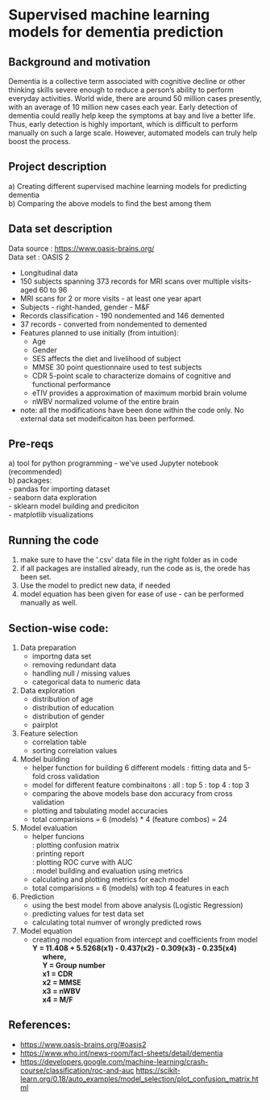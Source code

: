 # Supervised machine learning models for dementia prediction

## Background and motivation
Dementia is a collective term associated with cognitive decline or other thinking skills severe enough to reduce a person’s ability to perform everyday activities. World wide, there are around 50 million cases presently, with an average of 10 million new cases each year. Early detection of dementia could really help keep the symptoms at bay and live a better life. Thus, early detection is highly important, which is difficult to perform manually on such a large scale. However, automated models can truly help boost the process.

## Project description
a) Creating different supervised machine learning models for predicting dementia<br>
b) Comparing the above models to find the best among them

## Data set description
Data source : https://www.oasis-brains.org/ <br>
Data set 	: OASIS 2
* Longitudinal data
* 150 subjects spanning 373 records for MRI scans over multiple visits- aged 60 to 96
* MRI scans for 2 or more visits - at least one year apart
* Subjects - right-handed, gender - M&F
* Records classification - 190 nondemented  and 146 demented
* 37 records - converted from nondemented to demented
* Features planned to use initially (from intuition):   
	- Age 
	- Gender
	- SES  		affects the diet and livelihood of subject
	- MMSE  	30 point questionnaire used to test subjects 
	- CDR  		5-point scale to characterize domains of cognitive and functional performance
	- eTIV  	provides a approximation of maximum morbid brain volume
	- nWBV  	normalized volume of the entire brain
* note: all the modifications have been done within the code only. No external data set modeificaiton has been performed. 
## Pre-reqs
a) tool for python programming - we've used Jupyter notebook (recommended) <br>
b) packages:<br>
	- pandas			for importing dataset <br>
	- seaborn			data exploration <br>
	- sklearn			model building and prediciton <br>
	- matplotlib		visualizations <br>
	
## Running the code
1) make sure to have the '.csv' data file in the right folder as in code
2) if all packages are installed already, run the code as is, the orede has been set.
3) Use the model to predict new data, if needed
4) model equation has been given for ease of use - can be performed manually as well.

## Section-wise code:
1) Data preparation
	- importng data set
	- removing redundant data
	- handling null / missing values
	- categorical data to numeric data
2) Data exploration
	- distribution of age
	- distribution of education 
	- distribution of gender
	- pairplot
3) Feature selection
	- correlation table
	- sorting correlation values
4) Model building 
	- helper function for building 6 different models
		: fitting data and 5-fold cross validation
	- model for different feature combinaitons
		: all
		: top 5
		: top 4
		: top 3
	- comparing the above models base don accuracy from cross validation
	- plotting and tabulating model accuracies
	- total comparisions = 6 (models) * 4 (feature combos) = 24
5) Model evaluation
	- helper funcions <br>
		: plotting confusion matrix <br>
		: printing report <br>
		: plotting ROC curve with AUC <br>
		: model building and evaluation using metrics <br>
	- calculating and plotting metrics for each model 
	- total comparisions = 6 (models) with top 4 features in each
6) Prediction
	- using the best model from above analysis (Logistic Regression)
	- predicting values for test data set
	- calculating total numver of wrongly predicted rows
7) Model equation
	- creating model equation from intercept and coefficients from model<br>
	<strong> Y = 11.408 + 5.5268(x1) - 0.437(x2) - 0.309(x3) - 0.235(x4)<br>
	&nbsp;&nbsp;&nbsp;&nbsp;&nbsp;&nbsp;where, <br>
	&nbsp;&nbsp;&nbsp;&nbsp;&nbsp;&nbsp;Y  = Group number<br>
	&nbsp;&nbsp;&nbsp;&nbsp;&nbsp;&nbsp;x1 = CDR <br>
	&nbsp;&nbsp;&nbsp;&nbsp;&nbsp;&nbsp;x2 = MMSE<br>
	&nbsp;&nbsp;&nbsp;&nbsp;&nbsp;&nbsp;x3 = nWBV<br>
	&nbsp;&nbsp;&nbsp;&nbsp;&nbsp;&nbsp;x4 = M/F </strong>
	
## References:
- https://www.oasis-brains.org/#oasis2
- https://www.who.int/news-room/fact-sheets/detail/dementia
- https://developers.google.com/machine-learning/crash-course/classification/roc-and-auc
https://scikit-learn.org/0.18/auto_examples/model_selection/plot_confusion_matrix.html
